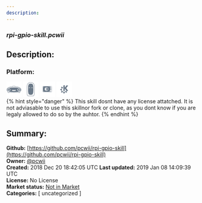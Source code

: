 ```yaml
---
description: 
---
```


### _rpi-gpio-skill.pcwii_  
## Description:  
  
### Platform:  
 ![Mark I](../.gitbook/assets/mark-1-icon.png)  ![Mark II](../.gitbook/assets/mark-2-icon.png)  ![Picroft](../.gitbook/assets/picroft-icon.png)  ![plasmoid](../.gitbook/assets/kde.png)   
{% hint style="danger" %}
This skill dosnt have any license attatched. It is not adviasable to use this skillnor fork or clone, as you dont know if you are legaly allowed to do so by the auhtor.
{% endhint %}
  
## Summary:  
**Github:** [https://github.com/pcwii/rpi-gpio-skill](https://github.com/pcwii/rpi-gpio-skill)  
**Owner:** [@pcwii](https://github.com/pcwii)  
**Created:** 2018 Dec 20 18:42:05 UTC  **Last updated:** 2019 Jan 08 14:09:39 UTC  
**License:** No License  
**Market status:** [Not in Market](https://market.mycroft.ai/skill/)  
**Categories:** [ uncategorized ]   
